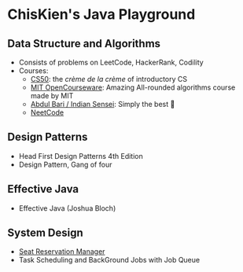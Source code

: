 # ChisKien's Java Playground

## Data Structure and Algorithms

- Consists of problems on LeetCode, HackerRank, Codility
- Courses:
    - [CS50](https://www.youtube.com/watch?v=X8h4dq9Hzq8): the _crème de la crème_ of introductory CS
    - [MIT OpenCourseware](https://www.youtube.com/watch?v=ZA-tUyM_y7s&list=PLUl4u3cNGP63EdVPNLG3ToM6LaEUuStEY): Amazing
      All-rounded algorithms course made by MIT
    - [Abdul Bari / Indian Sensei](https://www.youtube.com/watch?v=0IAPZzGSbME&list=PLDN4rrl48XKpZkf03iYFl-O29szjTrs_O):
      Simply the best 🤣
    - [NeetCode](https://neetcode.io/roadmap)

## Design Patterns

- Head First Design Patterns 4th Edition
- Design Pattern, Gang of four

## Effective Java

- Effective Java (Joshua Bloch)

## System Design

- [Seat Reservation Manager](https://github.com/chiskien/datastructure-and-algorithms/tree/master/src/main/java/chiskien/systemdesigns/seatreservationmanager)
- Task Scheduling and BackGround Jobs with Job Queue 